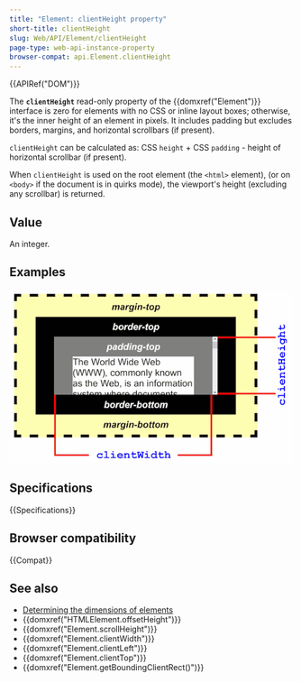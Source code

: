 ```yaml
---
title: "Element: clientHeight property"
short-title: clientHeight
slug: Web/API/Element/clientHeight
page-type: web-api-instance-property
browser-compat: api.Element.clientHeight
---
```


{{APIRef("DOM")}}

The **`clientHeight`** read-only property of the {{domxref("Element")}} interface is zero for elements with no CSS or inline layout boxes; otherwise, it's the inner height of an element in pixels. It includes padding but excludes borders, margins, and horizontal scrollbars (if present).

`clientHeight` can be calculated as: CSS `height` + CSS `padding` - height of horizontal scrollbar (if present).

When `clientHeight` is used on the root element (the `<html>` element), (or on `<body>` if the document is in quirks mode), the viewport's height (excluding any scrollbar) is returned.

## Value

An integer.

## Examples

![How clientHeight property determines the inner height of an element considering the height and padding](dimensions-client.png)

## Specifications

{{Specifications}}

## Browser compatibility

{{Compat}}

## See also

- [Determining the dimensions of elements](/en-US/docs/Web/API/CSS_Object_Model/Determining_the_dimensions_of_elements)
- {{domxref("HTMLElement.offsetHeight")}}
- {{domxref("Element.scrollHeight")}}
- {{domxref("Element.clientWidth")}}
- {{domxref("Element.clientLeft")}}
- {{domxref("Element.clientTop")}}
- {{domxref("Element.getBoundingClientRect()")}}
